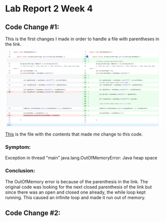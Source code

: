 # Lab Report 2 Week 4

## Code Change #1:

This is the first changes I made in order to handle a file with parentheses in the link.

![Image](parenth.png)

[This](https://raw.githubusercontent.com/summerschulte/markdown-parser/main/newmarkdown.md) is the file with the contents that made me change to this code. 

### Symptom:
Exception in thread "main" java.lang.OutOfMemoryError: Java heap space

### Conclusion:
The OutOfMemory error is because of the parenthesis in the link. The original code was looking for the next closed parenthesis of the link but since there was an open and closed one already, the while loop kept running. This caused an infinite loop and made it run out of memory.

## Code Change #2: